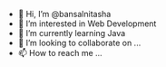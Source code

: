 - 👋 Hi, I’m @bansalnitasha
- 👀 I’m interested in Web Development
- 🌱 I’m currently learning Java
- 💞️ I’m looking to collaborate on ...
- 📫 How to reach me ...

<!---
bansalnitasha/bansalnitasha is a ✨ special ✨ repository because its `README.md` (this file) appears on your GitHub profile.
You can click the Preview link to take a look at your changes.
--->
